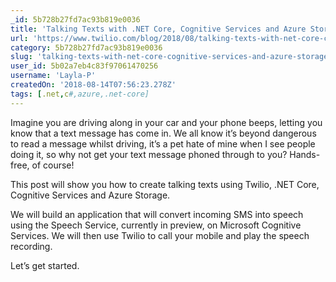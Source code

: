 ```yaml
---
_id: 5b728b27fd7ac93b819e0036
title: 'Talking Texts with .NET Core, Cognitive Services and Azure Storage'
url: 'https://www.twilio.com/blog/2018/08/talking-texts-with-net-core-cognitive-services-and-azure-storage.html'
category: 5b728b27fd7ac93b819e0036
slug: 'talking-texts-with-net-core-cognitive-services-and-azure-storage'
user_id: 5b02a7eb4c83f97061470256
username: 'Layla-P'
createdOn: '2018-08-14T07:56:23.278Z'
tags: [.net,c#,azure,.net-core]
---
```


Imagine you are driving along in your car and your phone beeps, letting you know that a text message has come in.  We all know it’s beyond dangerous to read a message whilst driving, it’s a pet hate of mine when I see people doing it, so why not get your text message phoned through to you? Hands-free, of course!

This post will show you how to create talking texts using Twilio, .NET Core, Cognitive Services and Azure Storage.

We will build an application that will convert incoming SMS into speech using the Speech Service, currently in preview, on Microsoft Cognitive Services.  We will then use Twilio to call your mobile and play the speech recording.

Let’s get started.
